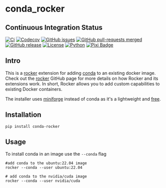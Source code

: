 # conda_rocker

## Continuous Integration Status

[![Ci](https://github.com/blooop/conda_rocker/actions/workflows/ci.yml/badge.svg?branch=main)](https://github.com/blooop/conda_rocker/actions/workflows/ci.yml?query=branch%3Amain)
[![Codecov](https://codecov.io/gh/blooop/conda_rocker/branch/main/graph/badge.svg?token=Y212GW1PG6)](https://codecov.io/gh/blooop/conda_rocker)
[![GitHub issues](https://img.shields.io/github/issues/blooop/conda_rocker.svg)](https://GitHub.com/blooop/conda_rocker/issues/)
[![GitHub pull-requests merged](https://badgen.net/github/merged-prs/blooop/conda_rocker)](https://github.com/blooop/conda_rocker/pulls?q=is%3Amerged)
[![GitHub release](https://img.shields.io/github/release/blooop/conda_rocker.svg)](https://GitHub.com/blooop/conda_rocker/releases/)
[![License](https://img.shields.io/github/license/blooop/conda_rocker)](https://opensource.org/license/mit/)
[![Python](https://img.shields.io/badge/python-3.9%20%7C%203.10%20%7C%203.11%20%7C%203.12%20%7C%203.13-blue)](https://www.python.org/downloads/)
[![Pixi Badge](https://img.shields.io/endpoint?url=https://raw.githubusercontent.com/prefix-dev/pixi/main/assets/badge/v0.json)](https://pixi.sh)

## Intro

This is a [rocker](https://github.com/tfoote/rocker) extension for adding [conda](https://github.com/conda/conda) to an existing docker image.  Check out the [rocker](https://github.com/osrf/rocker) GitHub page for more details on how Rocker and its extensions work. In short, Rocker allows you to add custom capabilities to existing Docker containers.

The installer uses [miniforge](https://github.com/conda-forge/miniforge) instead of conda as it's a lightweight and [free](https://stackoverflow.com/questions/60532678/what-is-the-difference-between-miniconda-and-miniforge). 


## Installation

```
pip install conda-rocker
```

## Usage

To install conda in an image use the `--conda` flag

```
#add conda to the ubuntu:22.04 image
rocker --conda --user ubuntu:22.04

# add conda to the nvidia/cuda image
rocker --conda --user nvidia/cuda
```
